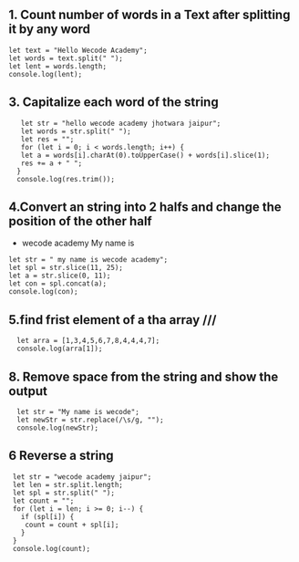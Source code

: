  ## 1. Count number of words in a Text after splitting it by any word
 ```
 let text = "Hello Wecode Academy";
 let words = text.split(" ");
 let lent = words.length;
 console.log(lent);
```
## 3. Capitalize each word of the string
```
   let str = "hello wecode academy jhotwara jaipur";
   let words = str.split(" ");
   let res = "";
   for (let i = 0; i < words.length; i++) {
   let a = words[i].charAt(0).toUpperCase() + words[i].slice(1);
   res += a + " ";
  }
  console.log(res.trim());
```
## 4.Convert an string into 2 halfs and change the position of the other half
 + wecode academy My name is
 ```
 let str = " my name is wecode academy";
 let spl = str.slice(11, 25);
 let a = str.slice(0, 11);
 let con = spl.concat(a);
 console.log(con);
```
## 5.find frist element of a tha array ///
```
  let arra = [1,3,4,5,6,7,8,4,4,4,7];
  console.log(arra[1]);
```
## 8. Remove space from the string and show the output
```
  let str = "My name is wecode";
  let newStr = str.replace(/\s/g, "");
  console.log(newStr);
```  

## 6  Reverse a string
```
 let str = "wecode academy jaipur";
 let len = str.split.length;
 let spl = str.split(" ");
 let count = "";
 for (let i = len; i >= 0; i--) {
   if (spl[i]) {
    count = count + spl[i];
   }
 }
 console.log(count);
 ```
 
